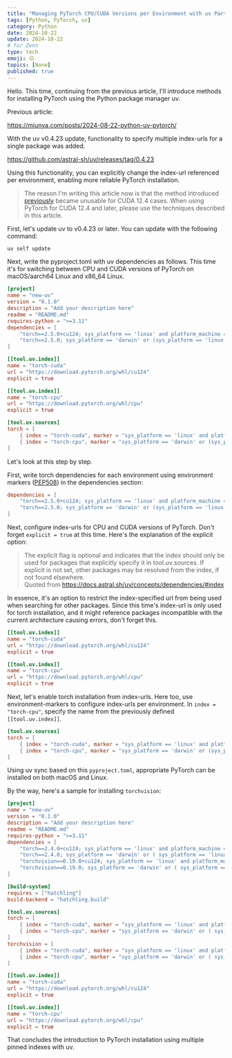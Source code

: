 ```yaml
---
title: "Managing PyTorch CPU/CUDA Versions per Environment with uv Part 2"
tags: [Python, PyTorch, uv]
category: Python
date: 2024-10-22
update: 2024-10-22
# for Zenn
type: tech
emoji: 😖
topics: [None]
published: true
---
```


Hello. This time, continuing from the previous article, I'll introduce methods for installing PyTorch using the Python package manager uv.

Previous article:

https://mjunya.com/posts/2024-08-22-python-uv-pytorch/

With the uv v0.4.23 update, functionality to specify multiple index-urls for a single package was added.

https://github.com/astral-sh/uv/releases/tag/0.4.23

Using this functionality, you can explicitly change the index-url referenced per environment, enabling more reliable PyTorch installation.

> The reason I'm writing this article now is that the method introduced [previously](https://mjunya.com/posts/2024-08-22-python-uv-pytorch/) 
> became unusable for CUDA 12.4 cases.
> When using PyTorch for CUDA 12.4 and later, please use the techniques described in this article.

First, let's update uv to v0.4.23 or later. You can update with the following command:

```bash
uv self update
```

Next, write the pyproject.toml with uv dependencies as follows.
This time it's for switching between CPU and CUDA versions of PyTorch on macOS/aarch64 Linux and x86_64 Linux.

```toml
[project]
name = "new-uv"
version = "0.1.0"
description = "Add your description here"
readme = "README.md"
requires-python = ">=3.11"
dependencies = [
    "torch==2.5.0+cu124; sys_platform == 'linux' and platform_machine == 'x86_64'",
    "torch==2.5.0; sys_platform == 'darwin' or (sys_platform == 'linux' and platform_machine == 'aarch64')",
]

[[tool.uv.index]]
name = "torch-cuda"
url = "https://download.pytorch.org/whl/cu124"
explicit = true

[[tool.uv.index]]
name = "torch-cpu"
url = "https://download.pytorch.org/whl/cpu"
explicit = true

[tool.uv.sources]
torch = [
    { index = "torch-cuda", marker = "sys_platform == 'linux' and platform_machine == 'x86_64'"},
    { index = "torch-cpu", marker = "sys_platform == 'darwin' or (sys_platform == 'linux' and platform_machine == 'aarch64')"},
]
```

Let's look at this step by step.

First, write torch dependencies for each environment using environment markers ([PEP508](https://peps.python.org/pep-0508/)) in the dependencies section:

```toml
dependencies = [
    "torch==2.5.0+cu124; sys_platform == 'linux' and platform_machine == 'x86_64'",
    "torch==2.5.0; sys_platform == 'darwin' or (sys_platform == 'linux' and platform_machine == 'aarch64')",
]
```

Next, configure index-urls for CPU and CUDA versions of PyTorch.
Don't forget `explicit = true` at this time. Here's the explanation of the explicit option:

> The explicit flag is optional and indicates that the index should only be used for packages that explicitly specify it in tool.uv.sources. If explicit is not set, other packages may be resolved from the index, if not found elsewhere.  
> Quoted from <https://docs.astral.sh/uv/concepts/dependencies/#index>

In essence, it's an option to restrict the index-specified url from being used when searching for other packages.
Since this time's index-url is only used for torch installation, and it might reference packages incompatible with the current architecture causing errors, don't forget this.

```toml
[[tool.uv.index]]
name = "torch-cuda"
url = "https://download.pytorch.org/whl/cu124"
explicit = true

[[tool.uv.index]]
name = "torch-cpu"
url = "https://download.pytorch.org/whl/cpu"
explicit = true
```

Next, let's enable torch installation from index-urls.
Here too, use environment-markers to configure index-urls per environment.
In `index = "torch-cpu"`, specify the name from the previously defined `[[tool.uv.index]]`.

```toml
[tool.uv.sources]
torch = [
    { index = "torch-cuda", marker = "sys_platform == 'linux' and platform_machine == 'x86_64'"},
    { index = "torch-cpu", marker = "sys_platform == 'darwin' or (sys_platform == 'linux' and platform_machine == 'aarch64')"},
]
```

Using uv sync based on this `pyproject.toml`, appropriate PyTorch can be installed on both macOS and Linux.

By the way, here's a sample for installing `torchvision`:

```toml
[project]
name = "new-uv"
version = "0.1.0"
description = "Add your description here"
readme = "README.md"
requires-python = ">=3.11"
dependencies = [
    "torch==2.4.0+cu124; sys_platform == 'linux' and platform_machine == 'x86_64'",
    "torch==2.4.0; sys_platform == 'darwin' or ( sys_platform == 'linux' and platform_machine == 'aarch64')",
    "torchvision==0.19.0+cu124; sys_platform == 'linux' and platform_machine == 'x86_64'",
    "torchvision==0.19.0; sys_platform == 'darwin' or ( sys_platform == 'linux' and platform_machine == 'aarch64')",
]

[build-system]
requires = ["hatchling"]
build-backend = "hatchling.build"

[tool.uv.sources]
torch = [
    { index = "torch-cuda", marker = "sys_platform == 'linux' and platform_machine == 'x86_64'"},
    { index = "torch-cpu", marker = "sys_platform == 'darwin' or ( sys_platform == 'linux' and platform_machine == 'aarch64')"},
]
torchvision = [
    { index = "torch-cuda", marker = "sys_platform == 'linux' and platform_machine == 'x86_64'"},
    { index = "torch-cpu", marker = "sys_platform == 'darwin' or ( sys_platform == 'linux' and platform_machine == 'aarch64')"},
]

[[tool.uv.index]]
name = "torch-cuda"
url = "https://download.pytorch.org/whl/cu124"
explicit = true

[[tool.uv.index]]
name = "torch-cpu"
url = "https://download.pytorch.org/whl/cpu"
explicit = true
```

That concludes the introduction to PyTorch installation using multiple pinned indexes with uv.